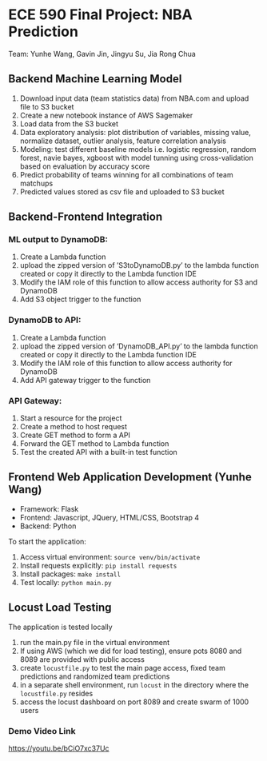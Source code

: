 # ECE 590 Final Project: NBA Prediction

Team: Yunhe Wang, Gavin Jin, Jingyu Su, Jia Rong Chua

## Backend Machine Learning Model
1. Download input data (team statistics data) from NBA.com and upload file to S3 bucket
2. Create a new notebook instance of AWS Sagemaker 
3. Load data from the S3 bucket
4. Data exploratory analysis: plot distribution of variables, missing value, normalize dataset, outlier analysis, feature correlation analysis 
5. Modeling: test different baseline models i.e. logistic regression, random forest, navie bayes, xgboost with model tunning using cross-validation based on evaluation by accuracy score
6. Predict probability of teams winning for all combinations of team matchups
7. Predicted values stored as csv file and uploaded to S3 bucket

## Backend-Frontend Integration 
### ML output to DynamoDB:
1. Create a Lambda function 
2. upload the zipped version of ’S3toDynamoDB.py’ to the lambda function created or copy it directly to the Lambda function IDE
3. Modify the IAM role of this function to allow access authority for S3 and DynamoDB 
4. Add S3 object trigger to the function

### DynamoDB to API:
1. Create a Lambda function 
2. upload the zipped version of ‘DynamoDB_API.py’ to the lambda function created or copy it directly to the Lambda function IDE
3. Modify the IAM role of this function to allow access authority for DynamoDB 
4. Add API gateway trigger to the function

### API Gateway:
1. Start a resource for the project
2. Create a method to host request
3. Create GET method to form a API
4. Forward the GET method to Lambda function 
5. Test the created API with a built-in test function

## Frontend Web Application Development (Yunhe Wang)
* Framework: Flask
* Frontend: Javascript, JQuery, HTML/CSS, Bootstrap 4
* Backend: Python

To start the application:
1. Access virtual environment: ```source venv/bin/activate```
2. Install requests explicitly: ```pip install requests```
3. Install packages: ```make install ```
4. Test locally: ```python main.py```

## Locust Load Testing
The application is tested locally
1. run the main.py file in the virtual environment
2. If using AWS (which we did for load testing), ensure pots 8080 and 8089 are provided with public access
3. create ```locustfile.py``` to test the main page access, fixed team predictions and randomized team predictions
4. in a separate shell environment, run ```locust``` in the directory where the ```locustfile.py``` resides
5. access the locust dashboard on port 8089 and create swarm of 1000 users

### Demo Video Link
https://youtu.be/bCiO7xc37Uc

